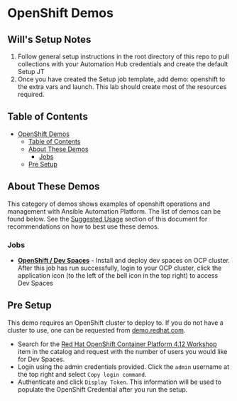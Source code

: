 # OpenShift Demos

## Will's Setup Notes
  1. Follow general setup instructions in the root directory of this repo to pull collections with your Automation Hub credentials and create the default Setup JT
  2. Once you have created the Setup job template, add demo: openshift to the extra vars and launch. This lab should create most of the resources required.

## Table of Contents
- [OpenShift Demos](#openshift-demos)
  - [Table of Contents](#table-of-contents)
  - [About These Demos](#about-these-demos)
    - [Jobs](#jobs)
  - [Pre Setup](#pre-setup)

## About These Demos
This category of demos shows examples of openshift operations and management with Ansible Automation Platform. The list of demos can be found below. See the [Suggested Usage](#suggested-usage) section of this document for recommendations on how to best use these demos.

### Jobs
- [**OpenShift / Dev Spaces**](devspaces.yml) - Install and deploy dev spaces on OCP cluster. After this job has run successfully, login to your OCP cluster, click the application icon (to the left of the bell icon in the top right) to access Dev Spaces

## Pre Setup
This demo requires an OpenShift cluster to deploy to. If you do not have a cluster to use, one can be requested from [demo.redhat.com](https://demo.redhat.com).
- Search for the [Red Hat OpenShift Container Platform 4.12 Workshop](https://demo.redhat.com/catalog?item=babylon-catalog-prod/sandboxes-gpte.ocp412-wksp.prod&utm_source=webapp&utm_medium=share-link) item in the catalog and request with the number of users you would like for Dev Spaces.
- Login using the admin credentials provided. Click the `admin` username at the top right and select `Copy login command`.
- Authenticate and click `Display Token`. This information will be used to populate the OpenShift Credential after you run the setup.
